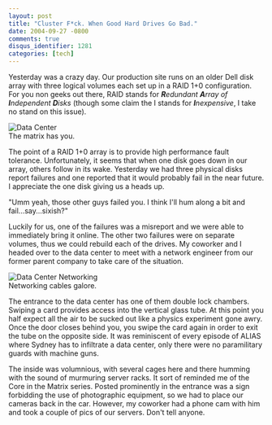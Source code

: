 ```yaml
---
layout: post
title: "Cluster F*ck. When Good Hard Drives Go Bad."
date: 2004-09-27 -0800
comments: true
disqus_identifier: 1281
categories: [tech]
---
```

Yesterday was a crazy day. Our production site runs on an older Dell
disk array with three logical volumes each set up in a RAID 1+0
configuration. For you non geeks out there, RAID stands for
***R**edundant **A**rray of **I**ndependent **D**isks* (though some
claim the I stands for ***I**nexpensive*, I take no stand on this
issue).

![Data Center](/images/DataCenter.jpg) \
The matrix has you.

The point of a RAID 1+0 array is to provide high performance fault
tolerance. Unfortunately, it seems that when one disk goes down in our
array, others follow in its wake. Yesterday we had three physical disks
report failures and one reported that it would probably fail in the near
future. I appreciate the one disk giving us a heads up.

"Umm yeah, those other guys failed you. I think I'll hum along a bit and
fail...say...sixish?"

Luckily for us, one of the failures was a misreport and we were able to
immediately bring it online. The other two failures were on separate
volumes, thus we could rebuild each of the drives. My coworker and I
headed over to the data center to meet with a network engineer from our
former parent company to take care of the situation.

![Data Center Networking](/images/DataCenterNetwork.jpg) \
Networking cables galore.

The entrance to the data center has one of them double lock chambers.
Swiping a card provides access into the vertical glass tube. At this
point you half expect all the air to be sucked out like a physics
experiment gone awry. Once the door closes behind you, you swipe the
card again in order to exit the tube on the opposite side. It was
reminiscent of every episode of ALIAS where Sydney has to infiltrate a
data center, only there were no paramilitary guards with machine guns.

The inside was volumnious, with several cages here and there humming
with the sound of murmuring server racks. It sort of reminded me of the
Core in the Matrix series. Posted prominently in the entrance was a sign
forbidding the use of photographic equipment, so we had to place our
cameras back in the car. However, my coworker had a phone cam with him
and took a couple of pics of our servers. Don't tell anyone.

